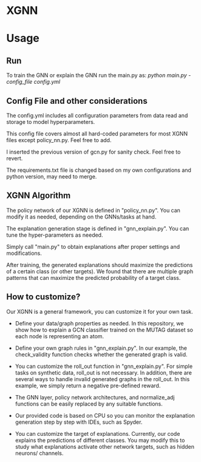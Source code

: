 # XGNN


# Usage

## Run

To train the GNN or explain the GNN run the main.py as: *python main.py -config_file config.yml*


## Config File and other considerations

The config.yml includes all configuration parameters from data read and storage to model hyperparameters.

This config file covers almost all hard-coded parameters for most XGNN files except policy_nn.py. Feel free to add.

I inserted the previous version of gcn.py for sanity check. Feel free to revert.

The requirements.txt file is changed based on my own configurations and python version, may need to merge.


## XGNN Algorithm

The policy network of our XGNN is defined in "policy_nn.py". You can modify it as needed, depending on the GNNs/tasks at hand.

The explanation generation stage is defined in "gnn_explain.py". You can tune the hyper-parameters as needed. 

Simply call "main.py" to obtain explanations after proper settings and modifications. 

After training, the generated explanations should maximize the predictions of a certain class (or other targets). We found that there are multiple graph patterns that can maximize the predicted probability of a target class. 


## How to customize?

Our XGNN is a general framework, you can customize it for your own task. 

- Define your data/graph properties as needed. In this repository, we show how to explain a GCN classifier trained on the MUTAG dataset so each node is representing an atom. 

- Define your own graph rules in "gnn_explain.py". In our example, the check_validity function checks whether the generated graph is valid. 

- You can customize the roll_out function in "gnn_explain.py". For simple tasks on synthetic data, roll_out is not necessary. In addition, there are several ways to handle invalid generated graphs in the roll_out. In this example, we simply return a negative pre-defined reward. 

- The GNN layer, policy network architectures, and normalize_adj functions can be easily replaced by any suitable functions. 

- Our provided code is based on CPU so you can monitor the explanation generation step by step with IDEs, such as Spyder. 

- You can customize the target of explanations. Currently, our code explains the predictions of different classes. You may modify this to study what explanations activate other network targets, such as hidden neurons/ channels. 
